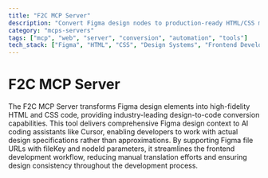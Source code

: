 ```yaml
---
title: "F2C MCP Server"
description: "Convert Figma design nodes to production-ready HTML/CSS markup for AI-assisted development."
category: "mcps-servers"
tags: ["mcp", "web", "server", "conversion", "automation", "tools"]
tech_stack: ["Figma", "HTML", "CSS", "Design Systems", "Frontend Development"]
---
```


# F2C MCP Server

The F2C MCP Server transforms Figma design elements into high-fidelity HTML and CSS code, providing industry-leading design-to-code conversion capabilities. This tool delivers comprehensive Figma design context to AI coding assistants like Cursor, enabling developers to work with actual design specifications rather than approximations. By supporting Figma file URLs with fileKey and nodeId parameters, it streamlines the frontend development workflow, reducing manual translation efforts and ensuring design consistency throughout the development process.

